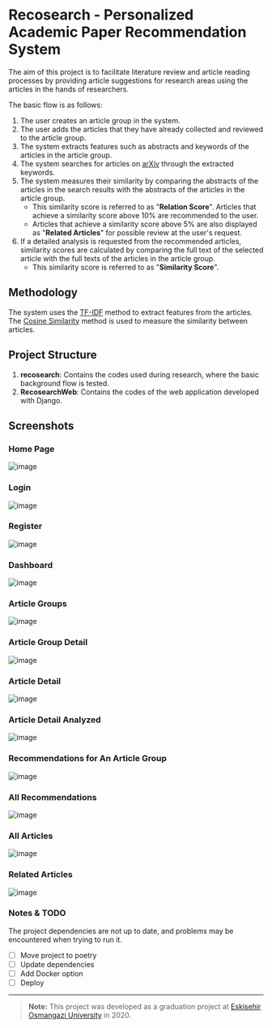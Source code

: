 # Recosearch - Personalized Academic Paper Recommendation System
The aim of this project is to facilitate literature review and article reading processes by providing article suggestions for research areas using the articles in the hands of researchers.

The basic flow is as follows:
1. The user creates an article group in the system.
2. The user adds the articles that they have already collected and reviewed to the article group.
3. The system extracts features such as abstracts and keywords of the articles in the article group.
4. The system searches for articles on [arXiv](https://arxiv.org/) through the extracted keywords.
5. The system measures their similarity by comparing the abstracts of the articles in the search results with the abstracts of the articles in the article group.
    - This similarity score is referred to as "**Relation Score**". Articles that achieve a similarity score above 10% are recommended to the user.
    - Articles that achieve a similarity score above 5% are also displayed as "**Related Articles**" for possible review at the user's request.
6. If a detailed analysis is requested from the recommended articles, similarity scores are calculated by comparing the full text of the selected article with the full texts of the articles in the article group.
    - This similarity score is referred to as "**Similarity Score**".

## Methodology
The system uses the [TF-IDF](https://en.wikipedia.org/wiki/Tf%E2%80%93idf) method to extract features from the articles. The [Cosine Similarity](https://en.wikipedia.org/wiki/Cosine_similarity) method is used to measure the similarity between articles.

## Project Structure

1. **recosearch**: Contains the codes used during research, where the basic background flow is tested.
2. **RecosearchWeb**: Contains the codes of the web application developed with Django.


## Screenshots

### Home Page

![image](images/image-044.jpg)

### Login

![image](images/image-045.png)

### Register

![image](images/image-046.jpg)

### Dashboard

![image](images/image-047.png)

### Article Groups

![image](images/image-048.png)

### Article Group Detail

![image](images/image-049.png)

### Article Detail

![image](images/image-050.jpg)

### Article Detail Analyzed

![image](images/image-053.png)

### Recommendations for An Article Group

![image](images/image-051.png)

### All Recommendations

![image](images/image-052.png)

### All Articles

![image](images/image-055.png)

### Related Articles

![image](images/image-056.jpg)


### Notes & TODO
The project dependencies are not up to date, and problems may be encountered when trying to run it.

- [ ] Move project to poetry
- [ ] Update dependencies
- [ ] Add Docker option
- [ ] Deploy

---

> **Note:** This project was developed as a graduation project at [Eskisehir Osmangazi University](https://www.ogu.edu.tr/en) in 2020.
